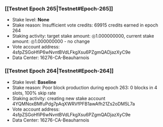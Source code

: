 ### [[Testnet Epoch 265|Testnet#Epoch-265]]
* Stake level: **None**
* Stake reason: Insufficient vote credits: 69915 credits earned in epoch 264
* Staking activity: target stake amount: ◎1.000000000, current stake amount: ◎1.000000000 - no change
* Vote account address: 4sfpZSGoHfiP6wNvntBVdLFkgXsu6PZgmQADjazXyC9e
* Data Center: 16276-CA-Beauharnois
### [[Testnet Epoch 264|Testnet#Epoch-264]]
* Stake level: **Baseline**
* Stake reason: Poor block production during epoch 263: 0 blocks in 4 slots, 100% skip rate
* Staking activity: creating new stake account 4YQMNoxBMfuPdg7pAqXWRVfPFB1awAfh21Zs2oDM5L7a
* Vote account address: 4sfpZSGoHfiP6wNvntBVdLFkgXsu6PZgmQADjazXyC9e
* Data Center: 16276-CA-Beauharnois